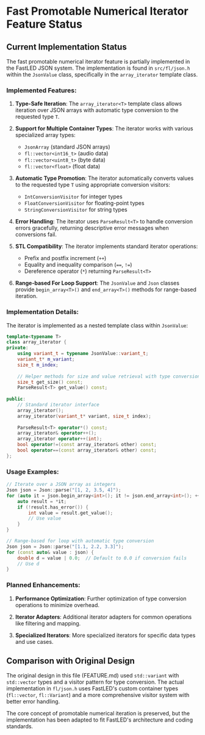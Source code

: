 # Fast Promotable Numerical Iterator Feature Status

## Current Implementation Status

The fast promotable numerical iterator feature is partially implemented in the FastLED JSON system. The implementation is found in `src/fl/json.h` within the `JsonValue` class, specifically in the `array_iterator` template class.

### Implemented Features:

1. **Type-Safe Iteration**: The `array_iterator<T>` template class allows iteration over JSON arrays with automatic type conversion to the requested type `T`.

2. **Support for Multiple Container Types**: The iterator works with various specialized array types:
   - `JsonArray` (standard JSON arrays)
   - `fl::vector<int16_t>` (audio data)
   - `fl::vector<uint8_t>` (byte data)
   - `fl::vector<float>` (float data)

3. **Automatic Type Promotion**: The iterator automatically converts values to the requested type `T` using appropriate conversion visitors:
   - `IntConversionVisitor` for integer types
   - `FloatConversionVisitor` for floating-point types
   - `StringConversionVisitor` for string types

4. **Error Handling**: The iterator uses `ParseResult<T>` to handle conversion errors gracefully, returning descriptive error messages when conversions fail.

5. **STL Compatibility**: The iterator implements standard iterator operations:
   - Prefix and postfix increment (`++`)
   - Equality and inequality comparison (`==`, `!=`)
   - Dereference operator (`*`) returning `ParseResult<T>`

6. **Range-based For Loop Support**: The `JsonValue` and `Json` classes provide `begin_array<T>()` and `end_array<T>()` methods for range-based iteration.

### Implementation Details:

The iterator is implemented as a nested template class within `JsonValue`:
```cpp
template<typename T>
class array_iterator {
private:
    using variant_t = typename JsonValue::variant_t;
    variant_t* m_variant;
    size_t m_index;
    
    // Helper methods for size and value retrieval with type conversion
    size_t get_size() const;
    ParseResult<T> get_value() const;
    
public:
    // Standard iterator interface
    array_iterator();
    array_iterator(variant_t* variant, size_t index);
    
    ParseResult<T> operator*() const;
    array_iterator& operator++();
    array_iterator operator++(int);
    bool operator!=(const array_iterator& other) const;
    bool operator==(const array_iterator& other) const;
};
```

### Usage Examples:

```cpp
// Iterate over a JSON array as integers
Json json = Json::parse("[1, 2, 3.5, 4]");
for (auto it = json.begin_array<int>(); it != json.end_array<int>(); ++it) {
    auto result = *it;
    if (!result.has_error()) {
        int value = result.get_value();
        // Use value
    }
}

// Range-based for loop with automatic type conversion
Json json = Json::parse("[1.1, 2.2, 3.3]");
for (const auto& value : json) {
    double d = value | 0.0;  // Default to 0.0 if conversion fails
    // Use d
}
```

### Planned Enhancements:

1. **Performance Optimization**: Further optimization of type conversion operations to minimize overhead.

2. **Iterator Adapters**: Additional iterator adapters for common operations like filtering and mapping.

3. **Specialized Iterators**: More specialized iterators for specific data types and use cases.

## Comparison with Original Design

The original design in this file (FEATURE.md) used `std::variant` with `std::vector` types and a visitor pattern for type conversion. The actual implementation in `fl/json.h` uses FastLED's custom container types (`fl::vector`, `fl::Variant`) and a more comprehensive visitor system with better error handling.

The core concept of promotable numerical iteration is preserved, but the implementation has been adapted to fit FastLED's architecture and coding standards.
